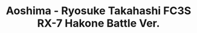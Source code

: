 ---
layout: product
title: "Aoshima - Ryosuke Takahashi FC3S RX-7 Hakone Battle Ver."
price: "TBA" 
desc: "N/A"
img_path: "/assets/img/AO11560.jpg"
brand: "N/A"
available: false
special_offer: false
new: false
soon: false
cat: "010000"
subcat: "013700"
subsubcat: "0N/A"
sifra: "AO11560"
popular: true
---